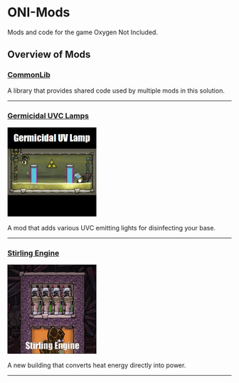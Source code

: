 # ONI-Mods
Mods and code for the game Oxygen Not Included.

## Overview of Mods

### [CommonLib](src/CommonLib)

A library that provides shared code used by multiple mods in this solution.

---

### [Germicidal UVC Lamps](src/GermicideLamp)
[<img src="src/GermicideLamp/Assets/preview.png" height="200px"/>](src/GermicideLamp)


A mod that adds various UVC emitting lights for disinfecting your base.

---

### [Stirling Engine](src/StirlingEngine)
[<img src="src/StirlingEngine/Assets/preview.png" height="200px"/>](src/StirlingEngine)

A new building that converts heat energy directly into power.

---
